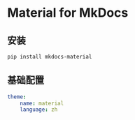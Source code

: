 # Material for MkDocs

## 安装

```bash
pip install mkdocs-material
```

## 基础配置

```yaml title='mkdocs.yml'
theme:
    name: material
    language: zh
```



